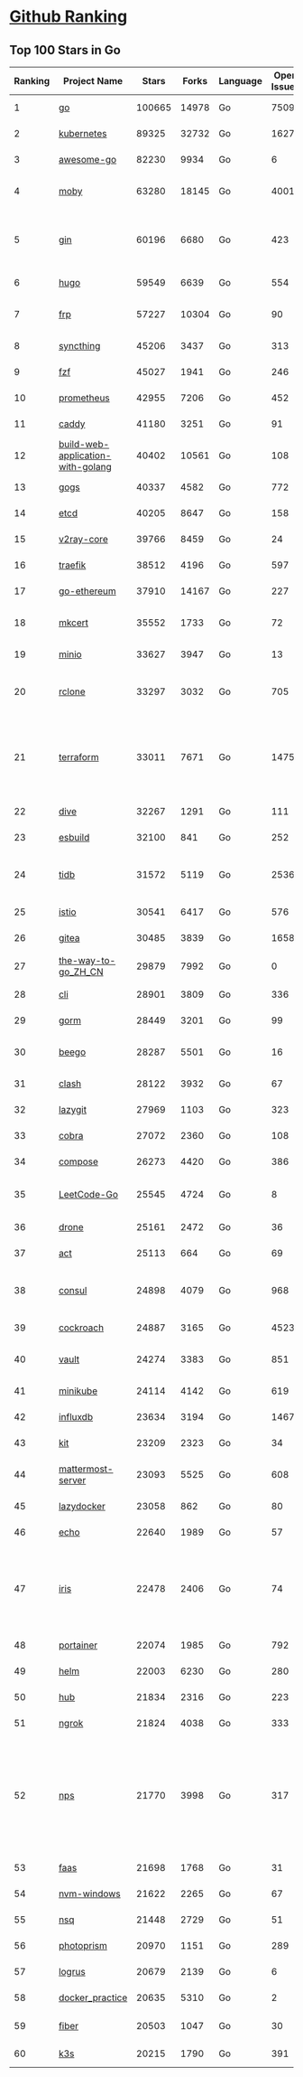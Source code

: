 [Github Ranking](../README.md)
==========

## Top 100 Stars in Go

| Ranking | Project Name | Stars | Forks | Language | Open Issues | Description | Last Commit |
| ------- | ------------ | ----- | ----- | -------- | ----------- | ----------- | ----------- |
| 1 | [go](https://github.com/golang/go) | 100665 | 14978 | Go | 7509 | The Go programming language | 2022-06-16T01:04:52Z |
| 2 | [kubernetes](https://github.com/kubernetes/kubernetes) | 89325 | 32732 | Go | 1627 | Production-Grade Container Scheduling and Management | 2022-06-16T02:47:49Z |
| 3 | [awesome-go](https://github.com/avelino/awesome-go) | 82230 | 9934 | Go | 6 | A curated list of awesome Go frameworks, libraries and software | 2022-06-15T23:32:47Z |
| 4 | [moby](https://github.com/moby/moby) | 63280 | 18145 | Go | 4001 | Moby Project - a collaborative project for the container ecosystem to assemble container-based systems | 2022-06-15T15:58:14Z |
| 5 | [gin](https://github.com/gin-gonic/gin) | 60196 | 6680 | Go | 423 | Gin is a HTTP web framework written in Go (Golang). It features a Martini-like API with much better performance -- up to 40 times faster. If you need smashing performance, get yourself some Gin. | 2022-06-15T09:31:44Z |
| 6 | [hugo](https://github.com/gohugoio/hugo) | 59549 | 6639 | Go | 554 | The world’s fastest framework for building websites. | 2022-06-15T19:53:47Z |
| 7 | [frp](https://github.com/fatedier/frp) | 57227 | 10304 | Go | 90 | A fast reverse proxy to help you expose a local server behind a NAT or firewall to the internet. | 2022-06-14T06:24:34Z |
| 8 | [syncthing](https://github.com/syncthing/syncthing) | 45206 | 3437 | Go | 313 | Open Source Continuous File Synchronization | 2022-06-15T19:50:21Z |
| 9 | [fzf](https://github.com/junegunn/fzf) | 45027 | 1941 | Go | 246 | :cherry_blossom: A command-line fuzzy finder | 2022-06-09T02:34:04Z |
| 10 | [prometheus](https://github.com/prometheus/prometheus) | 42955 | 7206 | Go | 452 | The Prometheus monitoring system and time series database. | 2022-06-15T15:25:43Z |
| 11 | [caddy](https://github.com/caddyserver/caddy) | 41180 | 3251 | Go | 91 | Fast, multi-platform web server with automatic HTTPS | 2022-06-15T21:21:03Z |
| 12 | [build-web-application-with-golang](https://github.com/astaxie/build-web-application-with-golang) | 40402 | 10561 | Go | 108 | A golang ebook intro how to build a web with golang | 2022-05-30T19:50:00Z |
| 13 | [gogs](https://github.com/gogs/gogs) | 40337 | 4582 | Go | 772 | Gogs is a painless self-hosted Git service | 2022-06-15T02:33:58Z |
| 14 | [etcd](https://github.com/etcd-io/etcd) | 40205 | 8647 | Go | 158 | Distributed reliable key-value store for the most critical data of a distributed system | 2022-06-15T21:39:27Z |
| 15 | [v2ray-core](https://github.com/v2ray/v2ray-core) | 39766 | 8459 | Go | 24 | A platform for building proxies to bypass network restrictions. | 2022-06-10T03:01:58Z |
| 16 | [traefik](https://github.com/traefik/traefik) | 38512 | 4196 | Go | 597 | The Cloud Native Application Proxy | 2022-06-15T15:09:29Z |
| 17 | [go-ethereum](https://github.com/ethereum/go-ethereum) | 37910 | 14167 | Go | 227 | Official Go implementation of the Ethereum protocol | 2022-06-16T03:01:13Z |
| 18 | [mkcert](https://github.com/FiloSottile/mkcert) | 35552 | 1733 | Go | 72 | A simple zero-config tool to make locally trusted development certificates with any names you'd like. | 2022-06-12T04:27:38Z |
| 19 | [minio](https://github.com/minio/minio) | 33627 | 3947 | Go | 13 | Multi-Cloud :cloud: Object Storage  | 2022-06-15T23:55:56Z |
| 20 | [rclone](https://github.com/rclone/rclone) | 33297 | 3032 | Go | 705 | "rsync for cloud storage" - Google Drive, S3, Dropbox, Backblaze B2, One Drive, Swift, Hubic, Wasabi, Google Cloud Storage, Yandex Files | 2022-06-15T17:50:45Z |
| 21 | [terraform](https://github.com/hashicorp/terraform) | 33011 | 7671 | Go | 1475 | Terraform enables you to safely and predictably create, change, and improve infrastructure. It is an open source tool that codifies APIs into declarative configuration files that can be shared amongst team members, treated as code, edited, reviewed, and versioned. | 2022-06-16T02:21:20Z |
| 22 | [dive](https://github.com/wagoodman/dive) | 32267 | 1291 | Go | 111 | A tool for exploring each layer in a docker image | 2022-06-13T20:55:33Z |
| 23 | [esbuild](https://github.com/evanw/esbuild) | 32100 | 841 | Go | 252 | An extremely fast JavaScript and CSS bundler and minifier | 2022-06-15T23:51:41Z |
| 24 | [tidb](https://github.com/pingcap/tidb) | 31572 | 5119 | Go | 2536 | TiDB is an open-source, cloud-native, distributed, MySQL-Compatible database for elastic scale and real-time analytics. Try free: https://tidbcloud.com/free-trial | 2022-06-16T02:59:58Z |
| 25 | [istio](https://github.com/istio/istio) | 30541 | 6417 | Go | 576 | Connect, secure, control, and observe services. | 2022-06-16T02:57:03Z |
| 26 | [gitea](https://github.com/go-gitea/gitea) | 30485 | 3839 | Go | 1658 | Git with a cup of tea, painless self-hosted git service | 2022-06-16T02:52:16Z |
| 27 | [the-way-to-go_ZH_CN](https://github.com/unknwon/the-way-to-go_ZH_CN) | 29879 | 7992 | Go | 0 | 《The Way to Go》中文译本，中文正式名《Go 入门指南》 | 2022-05-26T16:09:15Z |
| 28 | [cli](https://github.com/cli/cli) | 28901 | 3809 | Go | 336 | GitHub’s official command line tool | 2022-06-15T22:54:51Z |
| 29 | [gorm](https://github.com/go-gorm/gorm) | 28449 | 3201 | Go | 99 | The fantastic ORM library for Golang, aims to be developer friendly | 2022-06-15T13:56:48Z |
| 30 | [beego](https://github.com/beego/beego) | 28287 | 5501 | Go | 16 | beego is an open-source, high-performance web framework for the Go programming language. | 2022-06-12T14:28:47Z |
| 31 | [clash](https://github.com/Dreamacro/clash) | 28122 | 3932 | Go | 67 | A rule-based tunnel in Go. | 2022-06-14T03:26:10Z |
| 32 | [lazygit](https://github.com/jesseduffield/lazygit) | 27969 | 1103 | Go | 323 | simple terminal UI for git commands | 2022-06-13T02:44:07Z |
| 33 | [cobra](https://github.com/spf13/cobra) | 27072 | 2360 | Go | 108 | A Commander for modern Go CLI interactions | 2022-06-16T01:38:53Z |
| 34 | [compose](https://github.com/docker/compose) | 26273 | 4420 | Go | 386 | Define and run multi-container applications with Docker | 2022-06-15T20:27:43Z |
| 35 | [LeetCode-Go](https://github.com/halfrost/LeetCode-Go) | 25545 | 4724 | Go | 8 | ✅ Solutions to LeetCode by Go, 100% test coverage, runtime beats 100% / LeetCode 题解 | 2022-06-07T21:43:01Z |
| 36 | [drone](https://github.com/harness/drone) | 25161 | 2472 | Go | 36 | Drone is a Container-Native, Continuous Delivery Platform | 2022-06-15T10:15:54Z |
| 37 | [act](https://github.com/nektos/act) | 25113 | 664 | Go | 69 | Run your GitHub Actions locally 🚀 | 2022-06-14T22:05:27Z |
| 38 | [consul](https://github.com/hashicorp/consul) | 24898 | 4079 | Go | 968 | Consul is a distributed, highly available, and data center aware solution to connect and configure applications across dynamic, distributed infrastructure. | 2022-06-16T00:27:38Z |
| 39 | [cockroach](https://github.com/cockroachdb/cockroach) | 24887 | 3165 | Go | 4523 | CockroachDB - the open source, cloud-native distributed SQL database. | 2022-06-16T02:46:17Z |
| 40 | [vault](https://github.com/hashicorp/vault) | 24274 | 3383 | Go | 851 | A tool for secrets management, encryption as a service, and privileged access management | 2022-06-16T02:50:46Z |
| 41 | [minikube](https://github.com/kubernetes/minikube) | 24114 | 4142 | Go | 619 | Run Kubernetes locally | 2022-06-16T00:14:20Z |
| 42 | [influxdb](https://github.com/influxdata/influxdb) | 23634 | 3194 | Go | 1467 | Scalable datastore for metrics, events, and real-time analytics | 2022-06-15T20:47:13Z |
| 43 | [kit](https://github.com/go-kit/kit) | 23209 | 2323 | Go | 34 | A standard library for microservices. | 2022-06-02T18:53:39Z |
| 44 | [mattermost-server](https://github.com/mattermost/mattermost-server) | 23093 | 5525 | Go | 608 | Mattermost is an open source platform for secure collaboration across the entire software development lifecycle. | 2022-06-15T23:00:20Z |
| 45 | [lazydocker](https://github.com/jesseduffield/lazydocker) | 23058 | 862 | Go | 80 | The lazier way to manage everything docker | 2022-06-14T10:05:06Z |
| 46 | [echo](https://github.com/labstack/echo) | 22640 | 1989 | Go | 57 | High performance, minimalist Go web framework | 2022-05-31T07:02:13Z |
| 47 | [iris](https://github.com/kataras/iris) | 22478 | 2406 | Go | 74 | The fastest HTTP/2 Go Web Framework. A true successor of expressjs and laravel. Supports AWS Lambda, gRPC, MVC, Unique Router, Websockets, Sessions, Test suite, Dependency Injection and more \| 谢谢 https://github.com/kataras/iris/issues/1329 | 2022-06-15T04:38:28Z |
| 48 | [portainer](https://github.com/portainer/portainer) | 22074 | 1985 | Go | 792 | Making Docker and Kubernetes management easy. | 2022-06-16T00:31:41Z |
| 49 | [helm](https://github.com/helm/helm) | 22003 | 6230 | Go | 280 | The Kubernetes Package Manager | 2022-06-15T20:54:27Z |
| 50 | [hub](https://github.com/github/hub) | 21834 | 2316 | Go | 223 | A command-line tool that makes git easier to use with GitHub. | 2022-04-04T13:16:50Z |
| 51 | [ngrok](https://github.com/inconshreveable/ngrok) | 21824 | 4038 | Go | 333 | Introspected tunnels to localhost | 2022-05-17T08:00:28Z |
| 52 | [nps](https://github.com/ehang-io/nps) | 21770 | 3998 | Go | 317 | 一款轻量级、高性能、功能强大的内网穿透代理服务器。支持tcp、udp、socks5、http等几乎所有流量转发，可用来访问内网网站、本地支付接口调试、ssh访问、远程桌面，内网dns解析、内网socks5代理等等……，并带有功能强大的web管理端。a lightweight, high-performance, powerful intranet penetration proxy server, with a powerful web management terminal. | 2022-05-26T07:41:46Z |
| 53 | [faas](https://github.com/openfaas/faas) | 21698 | 1768 | Go | 31 | OpenFaaS - Serverless Functions Made Simple | 2022-06-06T13:50:55Z |
| 54 | [nvm-windows](https://github.com/coreybutler/nvm-windows) | 21622 | 2265 | Go | 67 | A node.js version management utility for Windows. Ironically written in Go. | 2022-05-28T15:04:43Z |
| 55 | [nsq](https://github.com/nsqio/nsq) | 21448 | 2729 | Go | 51 | A realtime distributed messaging platform | 2022-06-10T06:59:15Z |
| 56 | [photoprism](https://github.com/photoprism/photoprism) | 20970 | 1151 | Go | 289 | AI-Powered Photos App for the Decentralized Web 🌈💎✨ | 2022-06-16T02:00:12Z |
| 57 | [logrus](https://github.com/sirupsen/logrus) | 20679 | 2139 | Go | 6 | Structured, pluggable logging for Go. | 2022-06-13T11:17:07Z |
| 58 | [docker_practice](https://github.com/yeasy/docker_practice) | 20635 | 5310 | Go | 2 | Learn and understand Docker&Container technologies, with real DevOps practice! | 2022-06-14T06:37:36Z |
| 59 | [fiber](https://github.com/gofiber/fiber) | 20503 | 1047 | Go | 30 | ⚡️ Express inspired web framework written in Go | 2022-06-14T13:16:46Z |
| 60 | [k3s](https://github.com/k3s-io/k3s) | 20215 | 1790 | Go | 391 | Lightweight Kubernetes | 2022-06-16T00:57:18Z |

